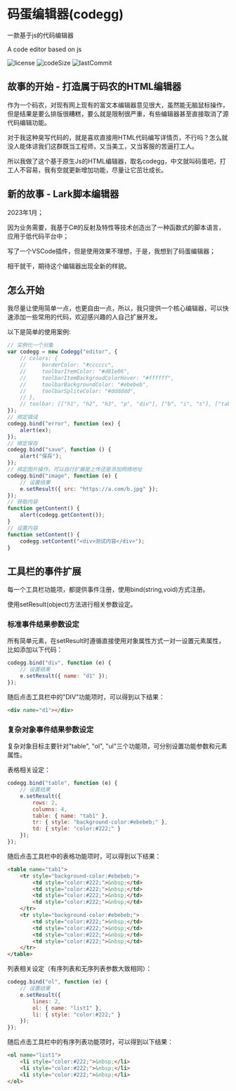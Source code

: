 # 码蛋编辑器(codegg)

一款基于js的代码编辑器

A code editor based on js

![license](https://img.shields.io/github/license/inmount/codegg)
![codeSize](https://img.shields.io/github/languages/code-size/inmount/codegg)
![lastCommit](https://img.shields.io/github/last-commit/inmount/codegg)

## 故事的开始 - 打造属于码农的HTML编辑器

作为一个码农，对现有网上现有的富文本编辑器意见很大，虽然能无脑鼠标操作，但是结果是要么排版很糟糕，要么就是限制很严重，有些编辑器甚至直接取消了源代码编辑功能。

对于我这种臭写代码的，就是喜欢直接用HTML代码编写详情页，不行吗？怎么就没人能体谅我们这群既当工程师，又当美工，又当客服的苦逼打工人。

所以我做了这个基于原生Js的HTML编辑器，取名codegg，中文就叫码蛋吧，打工人不容易，我有空就更新增加功能，尽量让它茁壮成长。

## 新的故事 - Lark脚本编辑器

2023年1月；

因为业务需要，我基于C#的反射及特性等技术创造出了一种函数式的脚本语言，应用于低代码平台中；

写了一个VSCode插件，但是使用效果不理想，于是，我想到了码蛋编辑器；

相干就干，期待这个编辑器出现全新的样貌。

## 怎么开始

我尽量让使用简单一点，也更自由一点，所以，我只提供一个核心编辑器，可以快速添加一些常用的代码，欢迎感兴趣的人自己扩展开发。

以下是简单的使用案例:

``` javascript
// 实例化一个对象
var codegg = new Codegg("editor", {
    // colors: {
    //     borderColor: "#cccccc",
    //     toolbarItemColor: "#d81e06",
    //     toolbarItemBackgroudColorHover: "#ffffff",
    //     toolbarBackgroundColor: "#ebebeb",
    //     toolbarSpliteColor: "#dddddd",
    // },
    // toolbar: [["h1", "h2", "h3", "p", "div"], ["b", "i", "s"], ["table", "ol", "ul"], ["link", "image", "audio", "video"], ["view"]]
});
// 绑定错误
codegg.bind("error", function (ex) {
    alert(ex);
});
// 绑定保存
codegg.bind("save", function () {
    alert("保存");
});
// 绑定图片操作，可以自行扩展是上传还是添加网络地址
codegg.bind("image", function (e) {
    // 设置结果
    e.setResult({ src: "https://a.com/b.jpg" });
});
// 获取内容
function getContent() {
    alert(codegg.getContent());
}
// 设置内容
function setContent() {
    codegg.setContent("<div>测试内容</div>");
}
```

## 工具栏的事件扩展

每一个工具栏功能项，都提供事件注册，使用bind(string,void)方式注册。

使用setResult(object)方法进行相关参数设定。

### 标准事件结果参数设定

所有简单元素，在setResult时遵循直接使用对象属性方式一对一设置元素属性，比如添加以下代码：

``` javascript
codegg.bind("div", function (e) {
    // 设置结果
    e.setResult({ name: "d1" });
});
```

随后点击工具栏中的"DIV"功能项时，可以得到以下结果：

``` html
<div name="d1"></div>
```

### 复杂对象事件结果参数设定

复杂对象目标主要针对"table", "ol", "ul"三个功能项，可分别设置功能参数和元素属性。

表格相关设定：

``` javascript
codegg.bind("table", function (e) {
    // 设置结果
    e.setResult({
        rows: 2,
        columns: 4,
        table: { name: "tab1" },
        tr: { style: "background-color:#ebebeb;" },
        td: { style: "color:#222;" }
    });
});
```

随后点击工具栏中的表格功能项时，可以得到以下结果：

``` html
<table name="tab1">
    <tr style="background-color:#ebebeb;">
        <td style="color:#222;">&nbsp;</td>
        <td style="color:#222;">&nbsp;</td>
        <td style="color:#222;">&nbsp;</td>
        <td style="color:#222;">&nbsp;</td>
    </tr>
    <tr style="background-color:#ebebeb;">
        <td style="color:#222;">&nbsp;</td>
        <td style="color:#222;">&nbsp;</td>
        <td style="color:#222;">&nbsp;</td>
        <td style="color:#222;">&nbsp;</td>
    </tr>
</table>
```

列表相关设定（有序列表和无序列表参数大致相同）：

``` javascript
codegg.bind("ol", function (e) {
    // 设置结果
    e.setResult({
        lines: 2,
        ol: { name: "list1" },
        li: { style: "color:#222;" }
    });
});
```

随后点击工具栏中的有序列表功能项时，可以得到以下结果：

``` html
<ol name="list1">
    <li style="color:#222;">&nbsp;</li>
    <li style="color:#222;">&nbsp;</li>
    <li style="color:#222;">&nbsp;</li>
</ol>
```



